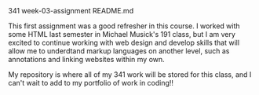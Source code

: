 <!--  --> 341 week-03-assignment README.md

This first assignment was a good refresher in this course. I worked with some HTML last semester in Michael Musick's 191 class, but I am very excited to continue working with web design and develop skills that will allow me to underdtand markup languages on another level, such as annotations and linking websites within my own.

My repository is where all of my 341 work will be stored for this class, and I can't wait to add to my portfolio of work in coding!!
